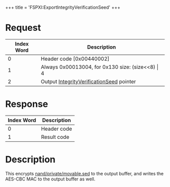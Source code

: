 +++
title = 'FSPXI:ExportIntegrityVerificationSeed'
+++

# Request

| Index Word | Description                                                                                  |
|------------|----------------------------------------------------------------------------------------------|
| 0          | Header code \[0x00440002\]                                                                   |
| 1          | Always 0x00013004, for 0x130 size: (size\<\<8) \| 4                                          |
| 2          | Output [IntegrityVerificationSeed](FSPXI:ImportIntegrityVerificationSeed "wikilink") pointer |

# Response

| Index Word | Description |
|------------|-------------|
| 0          | Header code |
| 1          | Result code |

# Description

This encrypts
[nand/private/movable.sed](Nand/private/movable.sed "wikilink") to the
output buffer, and writes the AES-CBC MAC to the output buffer as well.
